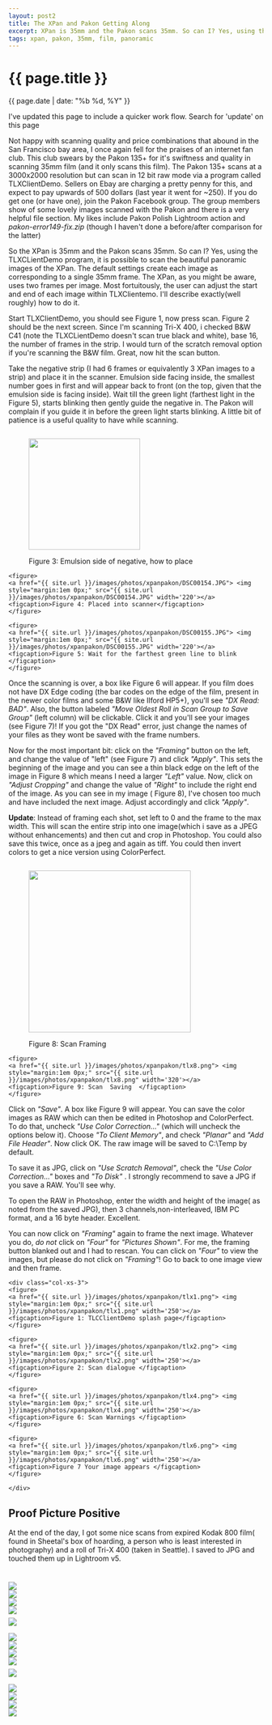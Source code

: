 ```yaml
---
layout: post2
title: The XPan and Pakon Getting Along
excerpt: XPan is 35mm and the Pakon scans 35mm. So can I? Yes, using the TLXCLientDemo  ....
tags: xpan, pakon, 35mm, film, panoramic
---
```


  

<!-- Main CSS Body goes here -->
<div class="row">
<div class="col-sm-2"></div>
<div class="col-sm-8">


<h1> {{ page.title }} </h1>
<div class="pdate"> {{ page.date | date: "%b %d, %Y" }} </div>

<div class="row">
<div class="col-xs-9">
<p> I've updated this page to include a quicker work flow. Search for 'update' on this page</p>

<p>
Not happy with scanning quality and price combinations that abound in the San
Francisco bay area, I once again fell for the praises of an internet fan
club. This club swears by the Pakon 135+ for it's swiftness and quality in
scanning 35mm film (and it only scans this film). The Pakon 135+ scans at a
3000x2000 resolution but can scan in 12 bit raw mode via a program called
TLXClientDemo. Sellers on Ebay are charging a pretty penny for this, and expect
to pay upwards of 500 dollars  (last year it went for ~250). If you do
get one (or have one), join the Pakon Facebook group. The group members show of
some lovely images scanned with the Pakon and there is a very helpful file
section. My likes include Pakon Polish Lightroom action and
<i>pakon-error149-fix.zip</i> (though I haven't done a before/after comparison
for the latter)

</p>

<p> So the XPan is 35mm and the Pakon scans 35mm. So can I? Yes, using the
TLXCLientDemo program, it is possible to scan the beautiful panoramic images of
the XPan. The default settings create each image as corresponding to a single 35mm
frame. The XPan, as you might be aware, uses two frames per image. Most
fortuitously, the user can adjust the start and end of each image within TLXClientemo. I'll describe
exactly(well roughly) how to do it.  </p>

<p>
Start TLXClientDemo, you should see Figure 1, now press scan. Figure 2 should be
the next screen. Since I'm scanning Tri-X 400, i checked B&W C41 (note the
TLXCLientDemo doesn't scan true black and white), base 16, the number of
frames in the strip. I would turn of the scratch removal option if you're
scanning the B&W film. Great, now hit the scan button. 
</p>

<p>
Take the negative strip (I had 6 frames or equivalently 3 XPan images to a
strip) and place it in the scanner. Emulsion side facing inside, the smallest
number goes in first and will appear back to front (on the top, given that the
emulsion side is facing inside). Wait till the green light (farthest light in
the Figure 5), starts blinking then gently guide the negative in. The Pakon will
complain if you  guide it in before the green light starts blinking. A little
bit of patience is a useful quality to have while scanning.
</p>

<div class="row">
	<div class="col-xs-12">
<figure>
    <a href="{{ site.url }}/images/photos/xpanpakon/DSC00153.JPG"> <img  style="margin:1em 0px;" src="{{ site.url }}/images/photos/xpanpakon/DSC00153.JPG" width='220'></a>
    <figcaption>Figure 3: Emulsion side of negative, how to place</figcaption>
    </figure>

    <figure>
    <a href="{{ site.url }}/images/photos/xpanpakon/DSC00154.JPG"> <img  style="margin:1em 0px;" src="{{ site.url }}/images/photos/xpanpakon/DSC00154.JPG" width='220'></a>
    <figcaption>Figure 4: Placed into scanner</figcaption>
    </figure>

    <figure>
    <a href="{{ site.url }}/images/photos/xpanpakon/DSC00155.JPG"> <img  style="margin:1em 0px;" src="{{ site.url }}/images/photos/xpanpakon/DSC00155.JPG" width='220'></a>
    <figcaption>Figure 5: Wait for the farthest green line to blink </figcaption>
    </figure>
</div>
</div>

<p>
Once the scanning is over, a box like Figure 6 will appear. If you film does not
have DX Edge coding (the bar codes on the edge of the film, present in the newer
color films and some B&W like Ilford HP5+), you'll see <i>"DX Read: BAD"</i>. Also, the
button labeled <i>"Move Oldest Roll in Scan Group to Save Group"</i> (left column) will
be clickable. Click it and you'll see your images (see Figure 7)! If you got the "DX Read"
error, just change the names of your files as they wont be saved with the frame
numbers.
</p>

<p>
Now for the most important bit: click on the <i>"Framing"</i> button on the left, and
change the value of "left" (see Figure 7) and click <i>"Apply"</i>. This sets the
beginning of the image and you can see a thin black edge on the left of the
image in Figure 8 which means I need a larger <i>"Left"</i> value. Now, click on 
<i>"Adjust Cropping"</i> and change the value of <i>"Right"</i> to include the right end
of the image. As you can see in my image ( Figure 8), I've chosen too much and
have included the next image. Adjust accordingly and click <i>"Apply"</i>.
</p>
<p><b>Update</b>: Instead of framing each shot, set left to 0 and the frame to the max width. This will
scan the entire strip into one image(which i save as a JPEG without enhancements) and then cut and crop in Photoshop.
You could also save this twice, once as a jpeg and again as tiff. You could then invert colors  to get a nice version
using ColorPerfect.
</p>
<div class="row">
	<div class="col-lg-12">
    <figure>
    <a href="{{ site.url }}/images/photos/xpanpakon/tlx7.png"> <img  style="margin:1em 0px;" src="{{ site.url }}/images/photos/xpanpakon/tlx7.png" width='320'></a>
    <figcaption>Figure 8: Scan  Framing  </figcaption>
    </figure>

    <figure>
    <a href="{{ site.url }}/images/photos/xpanpakon/tlx8.png"> <img  style="margin:1em 0px;" src="{{ site.url }}/images/photos/xpanpakon/tlx8.png" width='320'></a>
    <figcaption>Figure 9: Scan  Saving  </figcaption>
    </figure>

</div>
 </div>

<p>
Click on <i>"Save"</i>. A box like Figure 9 will appear. You can save the color images as
RAW which can then be edited in Photoshop and ColorPerfect. To do that, 
uncheck <i>"Use Color Correction..."</i> (which will uncheck the options below
it). Choose <i>"To Client Memory"</i>, and check <i>"Planar"</i> and <i>"Add File
Header"</i>. Now click OK. The raw image will be saved to C:\Temp by default.
</p>


<p>
To save it as JPG, click on <i>"Use Scratch Removal"</i>, check the <i>"Use Color
Correction..."</i> boxes and <i>"To Disk"</i> . I strongly recommend to save a JPG if
you save a RAW. You'll see why.
</p>

<p>
To open the RAW in Photoshop, enter the width and height of the image( as noted
from the saved JPG), then 3 channels,non-interleaved, IBM PC format, and a 16
byte header. Excellent.
</p>

<p>
You can now click on <i>"Framing"</i> again to frame the next image. Whatever you
do, <i>do not</i> click on <i>"Four"</i> for <i>"Pictures Shown"</i>. For me, the framing button
blanked out and I had to rescan. You can click on <i>"Four"</i> to view the
images, but please do not click on <i>"Framing"</i>! Go to back to one image
view and then frame.
</p>


</div>

	<div class="col-xs-3">
    <figure>
    <a href="{{ site.url }}/images/photos/xpanpakon/tlx1.png"> <img  style="margin:1em 0px;" src="{{ site.url }}/images/photos/xpanpakon/tlx1.png" width='250'></a>
    <figcaption>Figure 1: TLCClientDemo splash page</figcaption>
    </figure>

    <figure>
    <a href="{{ site.url }}/images/photos/xpanpakon/tlx2.png"> <img  style="margin:1em 0px;" src="{{ site.url }}/images/photos/xpanpakon/tlx2.png" width='250'></a>
    <figcaption>Figure 2: Scan dialogue </figcaption>
    </figure>

    <figure>
    <a href="{{ site.url }}/images/photos/xpanpakon/tlx4.png"> <img  style="margin:1em 0px;" src="{{ site.url }}/images/photos/xpanpakon/tlx4.png" width='250'></a>
    <figcaption>Figure 6: Scan Warnings </figcaption>
    </figure>

    <figure>
    <a href="{{ site.url }}/images/photos/xpanpakon/tlx6.png"> <img  style="margin:1em 0px;" src="{{ site.url }}/images/photos/xpanpakon/tlx6.png" width='250'></a>
    <figcaption>Figure 7 Your image appears </figcaption>
    </figure>

	</div>

</div>

</div>
</div>


<div class="row">
<div class="col-sm-2"></div>
<div class="col-sm-8">

<h2> Proof Picture Positive</h2>

At the end of the day, I got some nice scans from expired Kodak 800 film( found
in Sheetal's box of hoarding, a person who is least interested in photography)
and a roll of Tri-X 400 (taken in Seattle). I saved to JPG and touched them up
in  Lightroom v5.

<br/>
<div id="demo6" class="flex-images" style="padding-top:0.5em;">
<div class="item" data-w="2400" data-h="885">
	<div class="img"><a href="{{ site.url }}/images/photos/xpanpakon/t-1.jog.jpg"><img src="{{ site.url }}/images/blank.gif" data-src="{{ site.url }}/images/photos/xpanpakon/st-1.jog.jpg"></a></div>
</div>
<div class="item" data-w="2400" data-h="897">
	<div class="img"><a href="{{ site.url }}/images/photos/xpanpakon/t-11A.jpg"><img src="{{ site.url }}/images/blank.gif" data-src="{{ site.url }}/images/photos/xpanpakon/st-11A.jpg"></a></div>
</div>
<div class="item" data-w="2400" data-h="905">
	<div class="img"><a href="{{ site.url }}/images/photos/xpanpakon/t-12A.jpg"><img src="{{ site.url }}/images/blank.gif" data-src="{{ site.url }}/images/photos/xpanpakon/st-12A.jpg"></a></div>
</div>
<div class="item" data-w="2400" data-h="903">
	<div class="img"><a href="{{ site.url }}/images/photos/xpanpakon/t-22A.jpg"><img src="{{ site.url }}/images/blank.gif" data-src="{{ site.url }}/images/photos/xpanpakon/st-22A.jpg"></a></div>
</div>
</div>
</div>
</div>
<script>
$('#demo6').flexImages({ rowHeight:430 , truncate: 0});
</script>

<div class="row" style="margin:0;padding:0;margin-top:0.5em;margin-bottom:0.5em;">
<a href="{{ site.url }}/images/photos/xpanpakon/t-13.jpg" ><img class='bannerimg' src="{{ site.url }}/images/photos/xpanpakon/t-13.jpg"></a>
</div>


<div class="row"><div class="col-sm-2"></div>
<div class="col-sm-8">

<div id="demo8" class="flex-images" style="padding-top:0.5em;">
<div class="item" data-w="2400" data-h="903">
	<div class="img"><a href="{{ site.url }}/images/photos/xpanpakon/t-18A.jpg"><img src="{{ site.url }}/images/blank.gif" data-src="{{ site.url }}/images/photos/xpanpakon/st-18A.jpg"></a></div>
</div>
<div class="item" data-w="2400" data-h="895">
	<div class="img"><a href="{{ site.url }}/images/photos/xpanpakon/t-3.jpg"><img src="{{ site.url }}/images/blank.gif" data-src="{{ site.url }}/images/photos/xpanpakon/st-3.jpg"></a></div>
</div>
<div class="item" data-w="2400" data-h="891">
	<div class="img"><a href="{{ site.url }}/images/photos/xpanpakon/t-4.jpg"><img src="{{ site.url }}/images/blank.gif" data-src="{{ site.url }}/images/photos/xpanpakon/st-4.jpg"></a></div>
</div>
<div class="item" data-w="2400" data-h="891">
	<div class="img"><a href="{{ site.url }}/images/photos/xpanpakon/t-5.jpg"><img src="{{ site.url }}/images/blank.gif" data-src="{{ site.url }}/images/photos/xpanpakon/st-5.jpg"></a></div>
</div>
</div>

</div>
</div>
<script>
$('#demo8').flexImages({ rowHeight:430 , truncate: 0});
</script>


<div class="row" style="margin:0;padding:0;margin-top:0.5em;margin-bottom:0.5em;">
<a href="{{ site.url }}/images/photos/xpanpakon/t-cross2.jpg" ><img class='bannerimg' src="{{ site.url }}/images/photos/xpanpakon/t-cross2.jpg"></a>
</div>

<div class="row"><div class="col-sm-2"></div>
<div class="col-sm-8">
<div id="demo9" class="flex-images" style="padding-top:0.5em;">
<div class="item" data-w="2400" data-h="880">
	<div class="img"><a href="{{ site.url }}/images/photos/xpanpakon/t-docks.jpg"><img src="{{ site.url }}/images/blank.gif" data-src="{{ site.url }}/images/photos/xpanpakon/st-docks.jpg"></a></div>
</div>
<div class="item" data-w="2400" data-h="885">
	<div class="img"><a href="{{ site.url }}/images/photos/xpanpakon/t-troll.jpg"><img src="{{ site.url }}/images/blank.gif" data-src="{{ site.url }}/images/photos/xpanpakon/st-troll.jpg"></a></div>
</div>
<div class="item" data-w="1200" data-h="555">
	<div class="img"><a href="{{ site.url }}/images/photos/xpanpakon/t-1.jpg.jpg"><img src="{{ site.url }}/images/blank.gif" data-src="{{ site.url }}/images/photos/xpanpakon/st-1.jpg.jpg"></a></div>
</div>
</div>
<a href="{{ site.url }}/images/photos/xpanpakon/t-DX_ERROR.jpg"><img class='bannerimg' src="{{ site.url }}/images/photos/xpanpakon/t-DX_ERROR.jpg"></a>

</div>
</div>

<script>
$('#demo9').flexImages({ rowHeight:430 , truncate: 0});
</script>



  